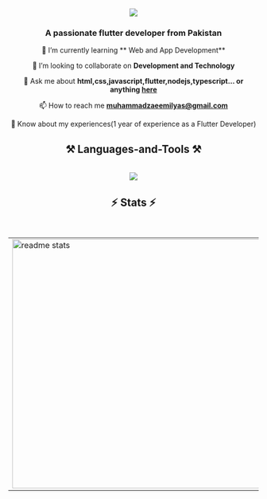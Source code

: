 <h1 align="center">
     <img src="https://readme-typing-svg.herokuapp.com/?font=Righteous&size=40&center=true&vCenter=true&width=500&height=70&duration=4000&lines=Hi+There+👋;+I'm+Muhammad+Zaeem;" />
 </h1>
 
<h3 align="center">A passionate flutter developer from Pakistan</h3>

<div align="center">

 🌱 I’m currently learning ** Web and App Development**

 👯 I’m looking to collaborate on **Development and Technology**

 💬  Ask me about **html,css,javascript,flutter,nodejs,typescript... or anything [here](https://github.com/muhammadzaeemilyas/muhammadzaeemilyas/issues)**

 📫 How to reach me **muhammadzaeemilyas@gmail.com**

 📄 Know about my experiences(1 year of experience as a Flutter Developer)
   
</div>


 <h2 align="center">⚒️ Languages-and-Tools ⚒️</h2>
 <br/>
 <div align="center">
     <img src="https://skillicons.dev/icons?i=,flutter,html,css,vscode,github,git,nodejs,javascript,postman,illustrator,react,firebase,gitlab" />
    
 </div>
 
 <h2 align="center">⚡ Stats ⚡</h2>
 <br>
 <div align=center>
  <table align="center">
  <tr>
    <td>
 <img width="500" src="https://github-readme-stats-salesp07.vercel.app/api?username=muhammadzaeemilyas&count_private=true&show_icons=true&theme=react&rank_icon=github&border_radius=10" alt="readme stats" />
    </td> 
  <td>  <img width="500" src="https://github-readme-stats-salesp07.vercel.app/api/top-langs/?username=muhammadzaeemilyas&langs_count=10&layout=compact&theme=react&border_radius=10&size_weight=0.5&count_weight=0.5&exclude_repo=github-readme-stats" alt="top langs" />
    </td>
    <td>
      <img width="500" src="https://github-readme-streak-stats-salesp07.vercel.app/?user=muhammadzaeemilyas&show_icons=true&theme=react&border_radius=10" alt="streak stats"/>
    </td>
  </tr>
</table>
 </div>

 


























 
